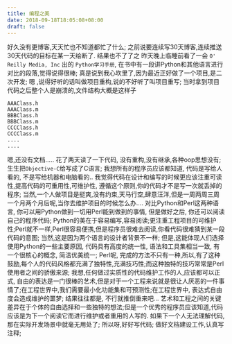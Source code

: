 ```yaml
---
title: 编程之美
date: 2018-09-18T18:05:08+08:00 
draft: false
---
```


好久没有更博客,天天忙也不知道都忙了什么; 之前说要连续写30天博客,连续推送30天代码的目标在某一天给断了. 结果也不了了之 昨天晚上临睡前看了一会 `O' Reilly Media, Inc` 出的 `Python学习手册`, 在书中有一段讲Python和其他语言进行对比的段落,觉得说得很棒; 真是说到我心坎里了,因为最近正好做了一个项目,是二次开发; 嗯 ,说得好听的话叫做项目重构,说的不好听了叫项目重写; 当时拿到项目代码之后整个人是崩溃的,文件结构大概是这样子
<!-- more -->
```text
AAAClass.h
AAAClass.m
BBBClass.h
BBBClass.m
CCCClass.h
CCCClass.m
....
....
```

嗯,还没有文档..... 花了两天读了一下代码, 没有重构,没有继承,各种oop思想没有;生生把`Objective-C`给写成了C语言; 我想所有的程序员应该都知道, 代码是写给人看的, 不是写给机器和电脑看的.. 我觉得代码在设计和编写的时候更应该注重可读性,提高代码的可重用性,可维护性, 遵循这个原则,你的代码才不是写一次就丢掉的程序; 当然,一个人做项目是挺爽,没有约束,天马行空,肆意汪洋,但是一周两周三周一个月两个月后呢,当你去维护项目的时候怎么办.... 对比Python和Perl这两种语言, 你可以用Python做到一切用Perl能到做到的事情, 但是做好之后, 你还可以阅读自己的程序代码; Python的美在于容易编写,容易阅读;更注重工程项目的可维护性;Perl就不一样,Perl很容易便携,但是程序员很难去阅读,你看代码很难猜到某一段代码的意图; 当然,这是因为两个语言的设计者背景不一样; 但是,这能体现人们选择使用Python的一些主要原因, 代码具有高度的统一性, 语法和工具集相当一致, 有一个很核心的概念, 简洁优美统一; Perl呢, 完成的方法不只有一种,所以,有了这种鼓励,每个人的代码风格都充满了独特性,充满技巧性;而这种独特的技巧常常是Perl使用者之间的骄傲来源; 我想,任何做过实质性的代码维护工作的人,应该都可以正式, 自由的表达是一门很棒的艺术,但是对于一个工程来说就是很让人厌恶的一件事情了;在工程世界中,我们需要最小化功能集和可预测性;在工程世界中, 表达式自由度会造成维护的噩梦; 结果往往都是, 不行就推倒重来吧... 艺术和工程之间的关键差异在于个体的自由选择和一些独特的想法;但是一个优秀的程序员应该知道,代码应该是为下一个阅读它而进行维护或者重用的人写的. 如果下一个人无法理解代码,那在实际开发场景中就毫无用处了; 所以呀,好好写代码; 做好文档建设工作,认真写注释;
